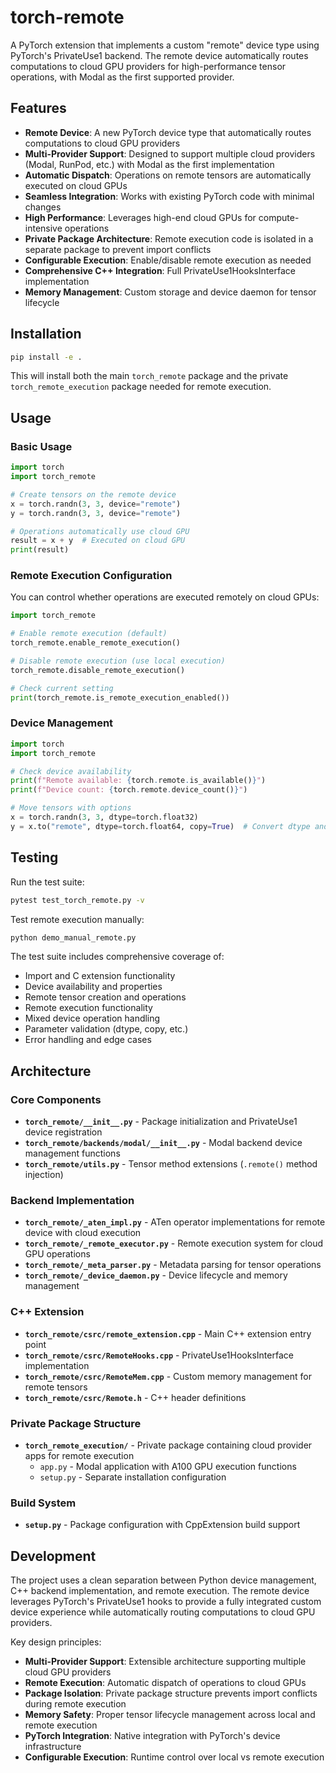 # torch-remote

A PyTorch extension that implements a custom "remote" device type using PyTorch's PrivateUse1 backend. The remote device automatically routes computations to cloud GPU providers for high-performance tensor operations, with Modal as the first supported provider.

## Features

- **Remote Device**: A new PyTorch device type that automatically routes computations to cloud GPU providers
- **Multi-Provider Support**: Designed to support multiple cloud providers (Modal, RunPod, etc.) with Modal as the first implementation
- **Automatic Dispatch**: Operations on remote tensors are automatically executed on cloud GPUs
- **Seamless Integration**: Works with existing PyTorch code with minimal changes
- **High Performance**: Leverages high-end cloud GPUs for compute-intensive operations
- **Private Package Architecture**: Remote execution code is isolated in a separate package to prevent import conflicts
- **Configurable Execution**: Enable/disable remote execution as needed
- **Comprehensive C++ Integration**: Full PrivateUse1HooksInterface implementation
- **Memory Management**: Custom storage and device daemon for tensor lifecycle

## Installation

```bash
pip install -e .
```

This will install both the main `torch_remote` package and the private `torch_remote_execution` package needed for remote execution.

## Usage

### Basic Usage

```python
import torch
import torch_remote

# Create tensors on the remote device
x = torch.randn(3, 3, device="remote")
y = torch.randn(3, 3, device="remote")

# Operations automatically use cloud GPU
result = x + y  # Executed on cloud GPU
print(result)
```

### Remote Execution Configuration

You can control whether operations are executed remotely on cloud GPUs:

```python
import torch_remote

# Enable remote execution (default)
torch_remote.enable_remote_execution()

# Disable remote execution (use local execution)
torch_remote.disable_remote_execution()

# Check current setting
print(torch_remote.is_remote_execution_enabled())
```

### Device Management

```python
import torch
import torch_remote

# Check device availability
print(f"Remote available: {torch.remote.is_available()}")
print(f"Device count: {torch.remote.device_count()}")

# Move tensors with options
x = torch.randn(3, 3, dtype=torch.float32)
y = x.to("remote", dtype=torch.float64, copy=True)  # Convert dtype and copy
```

## Testing

Run the test suite:

```bash
pytest test_torch_remote.py -v
```

Test remote execution manually:

```bash
python demo_manual_remote.py
```

The test suite includes comprehensive coverage of:
- Import and C extension functionality
- Device availability and properties
- Remote tensor creation and operations
- Remote execution functionality
- Mixed device operation handling
- Parameter validation (dtype, copy, etc.)
- Error handling and edge cases

## Architecture

### Core Components

- **`torch_remote/__init__.py`** - Package initialization and PrivateUse1 device registration
- **`torch_remote/backends/modal/__init__.py`** - Modal backend device management functions
- **`torch_remote/utils.py`** - Tensor method extensions (`.remote()` method injection)

### Backend Implementation

- **`torch_remote/_aten_impl.py`** - ATen operator implementations for remote device with cloud execution
- **`torch_remote/_remote_executor.py`** - Remote execution system for cloud GPU operations
- **`torch_remote/_meta_parser.py`** - Metadata parsing for tensor operations
- **`torch_remote/_device_daemon.py`** - Device lifecycle and memory management

### C++ Extension

- **`torch_remote/csrc/remote_extension.cpp`** - Main C++ extension entry point
- **`torch_remote/csrc/RemoteHooks.cpp`** - PrivateUse1HooksInterface implementation
- **`torch_remote/csrc/RemoteMem.cpp`** - Custom memory management for remote tensors
- **`torch_remote/csrc/Remote.h`** - C++ header definitions

### Private Package Structure

- **`torch_remote_execution/`** - Private package containing cloud provider apps for remote execution
  - `app.py` - Modal application with A100 GPU execution functions
  - `setup.py` - Separate installation configuration

### Build System

- **`setup.py`** - Package configuration with CppExtension build support

## Development

The project uses a clean separation between Python device management, C++ backend implementation, and remote execution. The remote device leverages PyTorch's PrivateUse1 hooks to provide a fully integrated custom device experience while automatically routing computations to cloud GPU providers.

Key design principles:
- **Multi-Provider Support**: Extensible architecture supporting multiple cloud GPU providers
- **Remote Execution**: Automatic dispatch of operations to cloud GPUs
- **Package Isolation**: Private package structure prevents import conflicts during remote execution
- **Memory Safety**: Proper tensor lifecycle management across local and remote execution
- **PyTorch Integration**: Native integration with PyTorch's device infrastructure
- **Configurable Execution**: Runtime control over local vs remote execution
